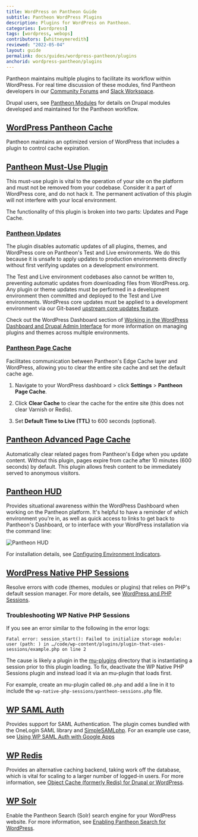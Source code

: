 ```yaml
---
title: WordPress on Pantheon Guide
subtitle: Pantheon WordPress Plugins
description: Plugins for WordPress on Pantheon.
categories: [wordpress]
tags: [wordpress, webops]
contributors: [whitneymeredith]
reviewed: "2022-05-04"
layout: guide
permalink: docs/guides/wordpress-pantheon/plugins
anchorid: wordpress-pantheon/plugins
---
```


Pantheon maintains multiple plugins to facilitate its workflow within WordPress. For real time discussion of these modules, find Pantheon developers in our [Community Forums](https://discuss.pantheon.io/) and [Slack Workspace](https://slackin.pantheon.io/).

<Alert title="Note" type="info">

Drupal users, see [Pantheon Modules](/modules) for details on Drupal modules developed and maintained for the Pantheon workflow.

</Alert>

## [WordPress Pantheon Cache](/wordpress-cache-plugin)

Pantheon maintains an optimized version of WordPress that includes a plugin to control cache expiration. 

## [Pantheon Must-Use Plugin](https://github.com/pantheon-systems/WordPress/tree/master/wp-content/mu-plugins/pantheon)

This must-use plugin is vital to the operation of your site on the platform and must not be removed from your codebase. Consider it a part of WordPress core, and do not hack it. The permanent activation of this plugin will not interfere with your local environment.

The functionality of this plugin is broken into two parts: Updates and Page Cache.

### [Pantheon Updates](https://github.com/pantheon-systems/WordPress/tree/master/wp-content/mu-plugins/pantheon/pantheon-updates.php)

The plugin disables automatic updates of all plugins, themes, and WordPress core on Pantheon's Test and Live environments. We do this because it is unsafe to apply updates to production environments directly without first verifying updates on a development environment.

The Test and Live environment codebases also cannot be written to, preventing automatic updates from downloading files from WordPress.org. Any plugin or theme updates must be performed in a development environment then committed and deployed to the Test and Live environments. WordPress core updates must be applied to a development environment via our Git-based [upstream core updates feature](/core-updates).

Check out the WordPress Dashboard section of [Working in the WordPress Dashboard and Drupal Admin Interface](/cms-admin#wordpress-dashboard) for more information on managing plugins and themes across multiple environments.

### [Pantheon Page Cache](https://github.com/pantheon-systems/WordPress/blob/default/wp-content/mu-plugins/pantheon/pantheon-page-cache.php)

Facilitates communication between Pantheon's Edge Cache layer and WordPress, allowing you to clear the entire site cache and set the default cache age.

1. Navigate to your WordPress dashboard > click **Settings** > **Pantheon Page Cache**.

1. Click **Clear Cache** to clear the cache for the entire site (this does not clear Varnish or Redis).

1. Set **Default Time to Live (TTL)** to 600 seconds (optional).

## [Pantheon Advanced Page Cache](https://wordpress.org/plugins/pantheon-advanced-page-cache)

Automatically clear related pages from Pantheon's Edge when you update content. Without this plugin, pages expire from cache after 10 minutes (600 seconds) by default. This plugin allows fresh content to be immediately served to anonymous visitors.

## [Pantheon HUD](https://wordpress.org/plugins/pantheon-hud)

Provides situational awareness within the WordPress Dashboard when working on the Pantheon platform. It's helpful to have a reminder of which environment you're in, as well as quick access to links to get back to Pantheon's Dashboard, or to interface with your WordPress installation via the command line:

![Pantheon HUD](../../../images/pantheon-hud.png)

For installation details, see [Configuring Environment Indicators](/environment-indicator).

## [WordPress Native PHP Sessions](https://wordpress.org/plugins/wp-native-php-sessions)

Resolve errors with code (themes, modules or plugins) that relies on PHP's default session manager. For more details, see [WordPress and PHP Sessions](/wordpress-sessions/#troubleshooting-session-errors).

### Troubleshooting WP Native PHP Sessions

If you see an error similar to the following in the error logs:

```none
Fatal error: session_start(): Failed to initialize storage module: user (path: ) in …/code/wp-content/plugins/plugin-that-uses-sessions/example.php on line 2
```

The cause is likely a plugin in the [mu-plugins](/mu-plugin) directory that is instantiating a session prior to this plugin loading. To fix, deactivate the WP Native PHP Sessions plugin and instead load it via an mu-plugin that loads first.

For example, create an mu-plugin called `00.php` and add a line in it to include the `wp-native-php-sessions/pantheon-sessions.php` file.

## [WP SAML Auth](https://wordpress.org/plugins/wp-saml-auth/)

Provides support for SAML Authentication. The plugin comes bundled with the OneLogin SAML library and [SimpleSAMLphp](https://simplesamlphp.org/). For an example use case, see [Using WP SAML Auth with Google Apps](/guides/wordpress-google-sso)

## [WP Redis](https://wordpress.org/plugins/wp-redis)

Provides an alternative caching backend, taking work off the database, which is vital for scaling to a larger number of logged-in users. For more information, see [Object Cache (formerly Redis) for Drupal or WordPress](/object-cache).

## [WP Solr](https://wordpress.org/plugins/solr-power/)

Enable the Pantheon Search (Solr) search engine for your WordPress website. For more information, see [Enabling Pantheon Search for WordPress](/wordpress-solr).
